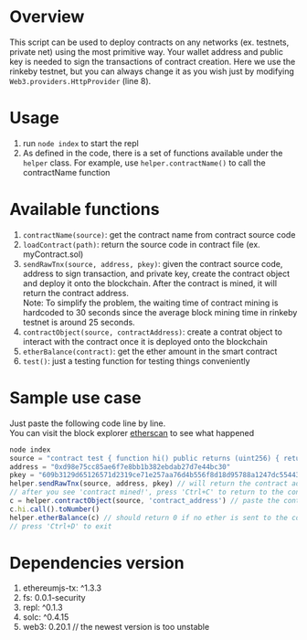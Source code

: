 # Overview
This script can be used to deploy contracts on any networks (ex. testnets, private net) using the most primitive way. Your wallet address and public key is needed to sign the transactions of contract creation. Here we use the rinkeby testnet, but you can always change it as you wish just by modifying `Web3.providers.HttpProvider` (line 8).

# Usage 
1. run `node index` to start the repl 
2. As defined in the code, there is a set of functions available under the `helper` class. For example, use `helper.contractName()` to call the contractName function

# Available functions
1. `contractName(source)`: get the contract name from contract source code
2. `loadContract(path)`: return the source code in contract file (ex. myContract.sol)
3. `sendRawTnx(source, address, pkey)`: given the contract source code, address to sign transaction, and private key, create the contract object and deploy it onto the blockchain. After the contract is mined, it will return the contract address. <br>
Note: To simplify the problem, the waiting time of contract mining is hardcoded to 30 seconds since the average block mining time in rinkeby testnet is around 25 seconds.
4. `contractObject(source, contractAddress)`: create a contrat object to interact with the contract once it is deployed onto the blockchain  
5. `etherBalance(contract)`: get the ether amount in the smart contract
6. `test()`: just a testing function for testing things conveniently

# Sample use case
Just paste the following code line by line. <br>
You can visit the block explorer [etherscan](https://rinkeby.etherscan.io/address/0xd98e75cc85ae6f7e8bb1b382ebdab27d7e44bc30) to see what happened
```javascript
node index
source = "contract test { function hi() public returns (uint256) { return 123; }}"
address = "0xd98e75cc85ae6f7e8bb1b382ebdab27d7e44bc30"
pkey = "609b3129d65126571d2319ce71e257aa76d4b556f8d18d95788a1247dc554436"
helper.sendRawTnx(source, address, pkey) // will return the contract address after mined 
// after you see 'contract mined!', press 'Ctrl+C' to return to the console 
c = helper.contractObject(source, 'contract_address') // paste the contract address you just get
c.hi.call().toNumber() 
helper.etherBalance(c) // should return 0 if no ether is sent to the contract address
// press 'Ctrl+D' to exit
```

# Dependencies version
1. ethereumjs-tx: ^1.3.3
2. fs: 0.0.1-security
3. repl: ^0.1.3
4. solc: ^0.4.15
5. web3: 0.20.1 // the newest version is too unstable 
